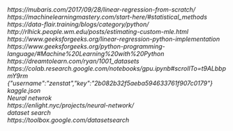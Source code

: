 <h6>
<br>https://mubaris.com/2017/09/28/linear-regression-from-scratch/
<br>https://machinelearningmastery.com/start-here/#statistical_methods
<br>https://data-flair.training/blogs/category/python/
<br>http://rlhick.people.wm.edu/posts/estimating-custom-mle.html
<br>https://www.geeksforgeeks.org/linear-regression-python-implementation
<br>https://www.geeksforgeeks.org/python-programming-language/#Machine%20Learning%20with%20Python
<br>https://dreamtolearn.com/ryan/1001_datasets
<br>https://colab.research.google.com/notebooks/gpu.ipynb#scrollTo=t9ALbbpmY9rm
{"username":"zenstat","key":"2b082b32f5aeba594633761f907c0179"}
kaggle.json
<br>Neural netwrok 
<br>https://enlight.nyc/projects/neural-network/
<br>dataset search 
<br>https://toolbox.google.com/datasetsearch
